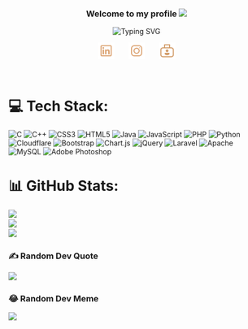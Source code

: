 <!-- ### Hi 👋, I'm Bishwa Thakuri -->

<h3 align="center" style="color:">
    Welcome to my profile
    <img src="https://media.giphy.com/media/hvRJCLFzcasrR4ia7z/giphy.gif" width="28">
</h3>

<p align="center">
    <img src="https://readme-typing-svg.herokuapp.com?font=Fira&size=30&duration=4967&pause=1000&color=95228ECD&center=true&width=435&lines=I'm+Bishwa+Thakuri;Full+Stack+Developer;https%3A%2F%2Fbishwathakuri.me" alt="Typing SVG" />
</p>

<!-- Social icons section -->
<p align="center">
   <a href="https://www.linkedin.com/in/bishwa-thakuri-37b32b19a/" alt="Linkedin" title="LinkedIn"><img width="32px" src="assets/linkedin.png"/></a>
   &#8287;&#8287;&#8287;&#8287;&#8287;
   <a href="https://instagram.com/bishwa_thakuri"><img width="32px" alt="Instagram" title="Instagram" src="assets/instagram.png"></a>
   &#8287;&#8287;&#8287;&#8287;&#8287;
   <a href="https://bishwathakuri.me"><img width="32px" alt="Ko-fi" title="bishwathakuri.me" src="assets/portfolio.png"/></a>
</p>
<br/>

<!-- Stats -->

<!-- ## ➶ Github stats

[![Bishwa's GitHub stats](https://github-readme-stats.vercel.app/api?username=BishwaThakuri&show_icons=true&theme=onedark&count_private=true)](https://github-readme-stats.vercel.app/api?username=BishwaThakuri&show_icons=true&theme=onedark&count_private=true) ![Top Languages Card](https://github-readme-stats.vercel.app/api/top-langs/?username=BishwaThakuri&layout=compact&show_icons=true&theme=onedark&count_private=true) -->


<!-- Technologies -->

<!-- ## 🛠 Technologies and tools -->

<!-- <span><img src="https://img.shields.io/badge/python-3670A0?style=for-the-badge&logo=python&logoColor=ffdd54" alt="python" title="python" height="25" /></span>&nbsp;
<span><img src="https://img.shields.io/badge/git-%23F05033.svg?style=for-the-badge&logo=git&logoColor=white" alt="git" title="git" height="25" /></span>&nbsp;
<span><img src="https://img.shields.io/badge/java-%23ED8B00.svg?style=for-the-badge&logo=java&logoColor=white" alt="Java" title="Java" height="25" /></span>&nbsp;
<span><img src="https://img.shields.io/badge/javascript-%23323330.svg?style=for-the-badge&logo=javascript&logoColor=%23F7DF1E" alt="JavaScript logo" title="JavaScript" height="25" /></span>&nbsp;
<span><img src="https://img.shields.io/badge/c++-%2300599C.svg?style=for-the-badge&logo=c%2B%2B&logoColor=white" alt="C++ logo" title="C++" height="25" /></span>&nbsp;
<span><img src="https://img.shields.io/badge/Lravel-%23323330.svg?style=for-the-badge&logo=Laravel&logoColor=orange" alt="Laravel logo" title="Laravel" height="25" /></span>&nbsp;
<span><img src="https://img.shields.io/badge/PHP-3670A0.svg?style=for-the-badge&logo=php&logoColor=white" alt="PHP logo" title="Laravel" height="25" /></span>&nbsp; -->

<!--
**BishwaThakuri/BishwaThakuri** is a ✨ _special_ ✨ repository because its `README.md` (this file) appears on your GitHub profile.

Here are some ideas to get you started:

A passionate full stack developer from Nepal

- 🔭 I’m currently working as Junior Full Stack Developer
- 🌱 I’m currently learning Vue JS
- 👯 I’m looking to collaborate on ...
- 🤔 I’m looking for help with ...
- 💬 Ask me about ...
- 📫 How to reach me: ...
- 😄 Pronouns: ...
- ⚡ Fun fact: ...
-->

# 💻 Tech Stack:
![C](https://img.shields.io/badge/c-%2300599C.svg?style=for-the-badge&logo=c&logoColor=white) ![C++](https://img.shields.io/badge/c++-%2300599C.svg?style=for-the-badge&logo=c%2B%2B&logoColor=white) ![CSS3](https://img.shields.io/badge/css3-%231572B6.svg?style=for-the-badge&logo=css3&logoColor=white) ![HTML5](https://img.shields.io/badge/html5-%23E34F26.svg?style=for-the-badge&logo=html5&logoColor=white) ![Java](https://img.shields.io/badge/java-%23ED8B00.svg?style=for-the-badge&logo=java&logoColor=white) ![JavaScript](https://img.shields.io/badge/javascript-%23323330.svg?style=for-the-badge&logo=javascript&logoColor=%23F7DF1E) ![PHP](https://img.shields.io/badge/php-%23777BB4.svg?style=for-the-badge&logo=php&logoColor=white) ![Python](https://img.shields.io/badge/python-3670A0?style=for-the-badge&logo=python&logoColor=ffdd54) ![Cloudflare](https://img.shields.io/badge/Cloudflare-F38020?style=for-the-badge&logo=Cloudflare&logoColor=white) ![Bootstrap](https://img.shields.io/badge/bootstrap-%23563D7C.svg?style=for-the-badge&logo=bootstrap&logoColor=white) ![Chart.js](https://img.shields.io/badge/chart.js-F5788D.svg?style=for-the-badge&logo=chart.js&logoColor=white) ![jQuery](https://img.shields.io/badge/jquery-%230769AD.svg?style=for-the-badge&logo=jquery&logoColor=white) ![Laravel](https://img.shields.io/badge/laravel-%23FF2D20.svg?style=for-the-badge&logo=laravel&logoColor=white) ![Apache](https://img.shields.io/badge/apache-%23D42029.svg?style=for-the-badge&logo=apache&logoColor=white) ![MySQL](https://img.shields.io/badge/mysql-%2300f.svg?style=for-the-badge&logo=mysql&logoColor=white) ![Adobe Photoshop](https://img.shields.io/badge/adobephotoshop-%2331A8FF.svg?style=for-the-badge&logo=adobephotoshop&logoColor=white)
# 📊 GitHub Stats:
![](https://github-readme-stats.vercel.app/api?username=BishwaThakuri&theme=dark&hide_border=false&include_all_commits=true&count_private=true)<br/>
![](https://github-readme-streak-stats.herokuapp.com/?user=BishwaThakuri&theme=dark&hide_border=false)<br/>
![](https://github-readme-stats.vercel.app/api/top-langs/?username=BishwaThakuri&theme=dark&hide_border=false&include_all_commits=true&count_private=true&layout=compact)

### ✍️ Random Dev Quote
![](https://quotes-github-readme.vercel.app/api?type=horizontal&theme=radical)

### 😂 Random Dev Meme
<img src="https://random-memer.herokuapp.com/" width="512px"/>
